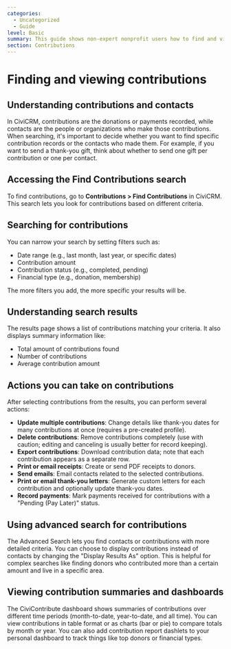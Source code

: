 ```yaml
---
categories:
  - Uncategorized
  - Guide  
level: Basic  
summary: This guide shows non-expert nonprofit users how to find and view contribution records in CiviCRM, including how to use search criteria and perform common actions on contributions.  
section: Contributions  
---
```


# Finding and viewing contributions

## Understanding contributions and contacts

In CiviCRM, contributions are the donations or payments recorded, while contacts are the people or organizations who make those contributions. When searching, it's important to decide whether you want to find specific contribution records or the contacts who made them. For example, if you want to send a thank-you gift, think about whether to send one gift per contribution or one per contact.

## Accessing the Find Contributions search

To find contributions, go to **Contributions > Find Contributions** in CiviCRM. This search lets you look for contributions based on different criteria.

## Searching for contributions

You can narrow your search by setting filters such as:

- Date range (e.g., last month, last year, or specific dates)
- Contribution amount
- Contribution status (e.g., completed, pending)
- Financial type (e.g., donation, membership)

The more filters you add, the more specific your results will be.

## Understanding search results

The results page shows a list of contributions matching your criteria. It also displays summary information like:

- Total amount of contributions found
- Number of contributions
- Average contribution amount

## Actions you can take on contributions

After selecting contributions from the results, you can perform several actions:

- **Update multiple contributions**: Change details like thank-you dates for many contributions at once (requires a pre-created profile).
- **Delete contributions**: Remove contributions completely (use with caution; editing and canceling is usually better for record keeping).
- **Export contributions**: Download contribution data; note that each contribution appears as a separate row.
- **Print or email receipts**: Create or send PDF receipts to donors.
- **Send emails**: Email contacts related to the selected contributions.
- **Print or email thank-you letters**: Generate custom letters for each contribution and optionally update thank-you dates.
- **Record payments**: Mark payments received for contributions with a "Pending (Pay Later)" status.

## Using advanced search for contributions

The Advanced Search lets you find contacts or contributions with more detailed criteria. You can choose to display contributions instead of contacts by changing the "Display Results As" option. This is helpful for complex searches like finding donors who contributed more than a certain amount and live in a specific area.

## Viewing contribution summaries and dashboards

The CiviContribute dashboard shows summaries of contributions over different time periods (month-to-date, year-to-date, and all time). You can view contributions in table format or as charts (bar or pie) to compare totals by month or year. You can also add contribution report dashlets to your personal dashboard to track things like top donors or financial types.
